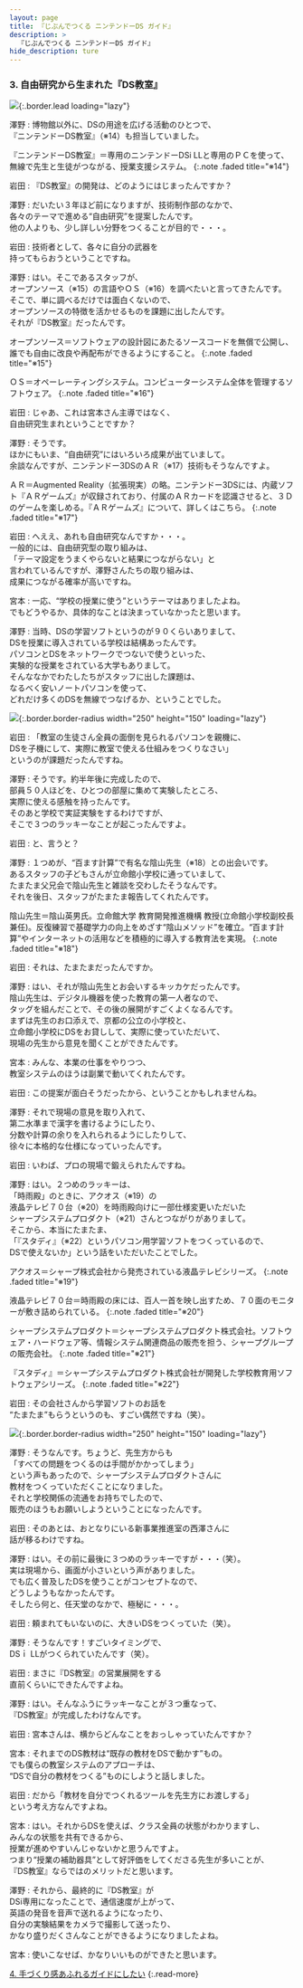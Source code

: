 ```yaml
---
layout: page
title: 『じぶんでつくる ニンテンドーDS ガイド』
description: >
  『じぶんでつくる ニンテンドーDS ガイド』
hide_description: ture
---
```


### 3. 自由研究から生まれた『DS教室』

![](/interviews/jp/nds/kg3j/vol1/img/mainvisual3.jpg){:.border.lead loading="lazy"}

澤野
: 博物館以外に、DSの用途を広げる活動のひとつで、<br>『ニンテンドーDS教室』（※14）も担当していました。


『ニンテンドーDS教室』＝専用のニンテンドーDSi LLと専用のＰＣを使って、無線で先生と生徒がつながる、授業支援システム。
{:.note .faded title="※14"}

岩田
: 『DS教室』の開発は、どのようにはじまったんですか？

澤野
: だいたい３年ほど前になりますが、技術制作部のなかで、<br>各々のテーマで進める“自由研究”を提案したんです。<br>他の人よりも、少し詳しい分野をつくることが目的で・・・。

岩田
: 技術者として、各々に自分の武器を<br>持ってもらおうということですね。

澤野
: はい。そこであるスタッフが、<br>オープンソース（※15）の言語やＯＳ（※16）を調べたいと言ってきたんです。<br>そこで、単に調べるだけでは面白くないので、<br>オープンソースの特徴を活かせるものを課題に出したんです。<br>それが『DS教室』だったんです。


オープンソース＝ソフトウェアの設計図にあたるソースコードを無償で公開し、誰でも自由に改良や再配布ができるようにすること。
{:.note .faded title="※15"}


ＯＳ＝オペーレーティングシステム。コンピューターシステム全体を管理するソフトウェア。
{:.note .faded title="※16"}

岩田
: じゃあ、これは宮本さん主導ではなく、<br>自由研究生まれということですか？

澤野
: そうです。<br>ほかにもいま、“自由研究”にはいろいろ成果が出ていまして。<br>余談なんですが、ニンテンドー3DSのＡＲ（※17）技術もそうなんですよ。


ＡＲ＝Augmented Reality（拡張現実）の略。ニンテンドー3DSには、内蔵ソフト『ＡＲゲームズ』が収録されており、付属のＡＲカードを認識させると、３Ｄのゲームを楽しめる。『ＡＲゲームズ』について、詳しくはこちら。
{:.note .faded title="※17"}

岩田
: へええ、あれも自由研究なんですか・・・。<br>一般的には、自由研究型の取り組みは、<br>「テーマ設定をうまくやらないと結果につながらない」と<br>言われているんですが、澤野さんたちの取り組みは、<br>成果につながる確率が高いですね。

宮本
: 一応、“学校の授業に使う”というテーマはありましたよね。<br>でもどうやるか、具体的なことは決まっていなかったと思います。

澤野
: 当時、DSの学習ソフトというのが９０くらいありまして、<br>DSを授業に導入されている学校は結構あったんです。<br>パソコンとDSをネットワークでつないで使うといった、<br>実験的な授業をされている大学もありまして。<br>そんななかでわたしたちがスタッフに出した課題は、<br>なるべく安いノートパソコンを使って、<br>どれだけ多くのDSを無線でつなげるか、ということでした。

![](/interviews/jp/nds/kg3j/vol1/img/photo7.jpg){:.border.border-radius width="250" height="150" loading="lazy"}

岩田
: 「教室の生徒さん全員の面倒を見られるパソコンを親機に、<br>DSを子機にして、実際に教室で使える仕組みをつくりなさい」<br>というのが課題だったんですね。

澤野
: そうです。約半年後に完成したので、<br>部員５０人ほどを、ひとつの部屋に集めて実験したところ、<br>実際に使える感触を持ったんです。<br>そのあと学校で実証実験をするわけですが、<br>そこで３つのラッキーなことが起こったんですよ。

岩田
: と、言うと？

澤野
: １つめが、“百ます計算”で有名な陰山先生（※18）との出会いです。<br>あるスタッフの子どもさんが立命館小学校に通っていまして、<br>たまたま父兄会で陰山先生と雑談を交わしたそうなんです。<br>それを後日、スタッフがたまたま報告してくれたんです。


陰山先生＝陰山英男氏。立命館大学 教育開発推進機構 教授(立命館小学校副校長兼任)。反復練習で基礎学力の向上をめざす“陰山メソッド”を確立。“百ます計算”やインターネットの活用などを積極的に導入する教育法を実現。
{:.note .faded title="※18"}

岩田
: それは、たまたまだったんですか。

澤野
: はい、それが陰山先生とお会いするキッカケだったんです。<br>陰山先生は、デジタル機器を使った教育の第一人者なので、<br>タッグを組んだことで、その後の展開がすごくよくなるんです。<br>まずは先生のお口添えで、京都の公立の小学校と、<br>立命館小学校にDSをお貸しして、実際に使っていただいて、<br>現場の先生から意見を聞くことができたんです。

宮本
: みんな、本業の仕事をやりつつ、<br>教室システムのほうは副業で動いてくれたんです。

岩田
: この提案が面白そうだったから、ということかもしれませんね。

澤野
: それで現場の意見を取り入れて、<br>第二水準まで漢字を書けるようにしたり、<br>分数や計算の余りを入れられるようにしたりして、<br>徐々に本格的な仕様になっていったんです。

岩田
: いわば、プロの現場で鍛えられたんですね。

澤野
: はい。２つめのラッキーは、<br>「時雨殿」のときに、アクオス（※19）の<br>液晶テレビ７０台（※20）を時雨殿向けに一部仕様変更いただいた<br>シャープシステムプロダクト（※21）さんとつながりがありまして。<br>そこから、本当にたまたま、<br>「『スタディ』（※22）というパソコン用学習ソフトをつくっているので、<br>DSで使えないか」という話をいただいたことでした。


アクオス＝シャープ株式会社から発売されている液晶テレビシリーズ。
{:.note .faded title="※19"}


液晶テレビ７０台＝時雨殿の床には、百人一首を映し出すため、７０面のモニターが敷き詰められている。
{:.note .faded title="※20"}


シャープシステムプロダクト＝シャープシステムプロダクト株式会社。ソフトウェア・ハードウェア等、情報システム関連商品の販売を担う、シャープグループの販売会社。
{:.note .faded title="※21"}


『スタディ』＝シャープシステムプロダクト株式会社が開発した学校教育用ソフトウェアシリーズ。
{:.note .faded title="※22"}

岩田
: その会社さんから学習ソフトのお話を<br>“たまたま”もらうというのも、すごい偶然ですね（笑）。

![](/interviews/jp/nds/kg3j/vol1/img/photo8.jpg){:.border.border-radius width="250" height="150" loading="lazy"}

澤野
: そうなんです。ちょうど、先生方からも<br>「すべての問題をつくるのは手間がかかってしまう」<br>という声もあったので、シャープシステムプロダクトさんに<br>教材をつくっていただくことになりました。<br>それと学校関係の流通をお持ちでしたので、<br>販売のほうもお願いしようということになったんです。

岩田
: そのあとは、おとなりにいる新事業推進室の西澤さんに<br>話が移るわけですね。

澤野
: はい。その前に最後に３つめのラッキーですが・・・（笑）。<br>実は現場から、画面が小さいという声がありました。<br>でも広く普及したDSを使うことがコンセプトなので、<br>どうしようもなかったんです。<br>そしたら何と、任天堂のなかで、極秘に・・・。

岩田
: 頼まれてもいないのに、大きいDSをつくっていた（笑）。

澤野
: そうなんです！すごいタイミングで、<br>DSｉ LLがつくられていたんです（笑）。

岩田
: まさに『DS教室』の営業展開をする<br>直前くらいにできたんですよね。

澤野
: はい。そんなふうにラッキーなことが３つ重なって、<br>『DS教室』が完成したわけなんです。

岩田
: 宮本さんは、横からどんなことをおっしゃっていたんですか？

宮本
: それまでのDS教材は“既存の教材をDSで動かす”もの。<br>でも僕らの教室システムのアプローチは、<br>“DSで自分の教材をつくる”ものにしようと話しました。

岩田
: だから「教材を自分でつくれるツールを先生方にお渡しする」<br>という考え方なんですよね。

宮本
: はい。それからDSを使えば、クラス全員の状態がわかりますし、<br>みんなの状態を共有できるから、<br>授業が進めやすいんじゃないかと思うんですよ。<br>つまり“授業の補助器具”として好評価をしてくださる先生が多いことが、<br>『DS教室』ならではのメリットだと思います。

澤野
: それから、最終的に『DS教室』が<br>DSi専用になったことで、通信速度が上がって、<br>英語の発音を音声で送れるようになったり、<br>自分の実験結果をカメラで撮影して送ったり、<br>かなり盛りだくさんなことができるようになりましたよね。

宮本
: 使いこなせば、かなりいいものができたと思います。


[4. 手づくり感あふれるガイドにしたい](4.md)
{:.read-more}

